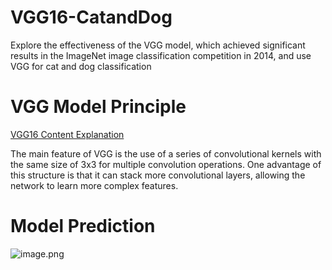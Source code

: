 # VGG16-CatandDog
Explore the effectiveness of the VGG model, which achieved significant results in the ImageNet image classification competition in 2014, and use VGG for cat and dog classification

# VGG Model Principle
[VGG16 Content Explanation](https://blog.csdn.net/m0_62919535/article/details/132189691?spm=1001.2014.3001.5501)

The main feature of VGG is the use of a series of convolutional kernels with the same size of 3x3 for multiple convolution operations. One advantage of this structure is that it can stack more convolutional layers, allowing the network to learn more complex features.

# Model Prediction

![image.png](https://p1-juejin.byteimg.com/tos-cn-i-k3u1fbpfcp/118079f49b234fe7b00fa2265207494a~tplv-k3u1fbpfcp-watermark.image?)
